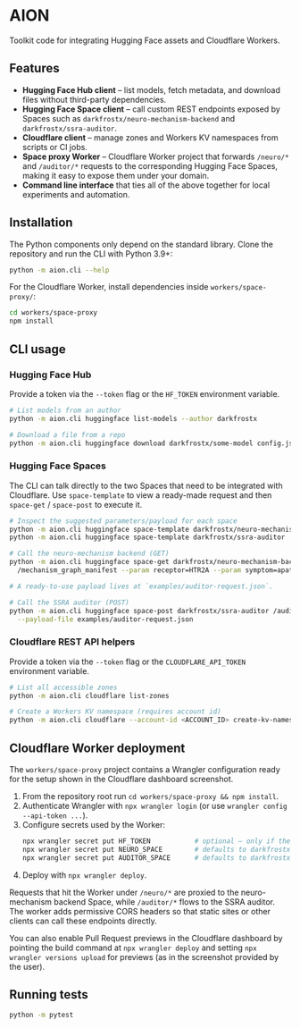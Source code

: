 # AION

Toolkit code for integrating Hugging Face assets and Cloudflare Workers.

## Features
- **Hugging Face Hub client** – list models, fetch metadata, and download files without third-party dependencies.
- **Hugging Face Space client** – call custom REST endpoints exposed by Spaces such as `darkfrostx/neuro-mechanism-backend` and `darkfrostx/ssra-auditor`.
- **Cloudflare client** – manage zones and Workers KV namespaces from scripts or CI jobs.
- **Space proxy Worker** – Cloudflare Worker project that forwards `/neuro/*` and `/auditor/*` requests to the corresponding Hugging Face Spaces, making it easy to expose them under your domain.
- **Command line interface** that ties all of the above together for local experiments and automation.

## Installation
The Python components only depend on the standard library. Clone the repository and run the CLI with Python 3.9+:

```bash
python -m aion.cli --help
```

For the Cloudflare Worker, install dependencies inside `workers/space-proxy/`:

```bash
cd workers/space-proxy
npm install
```

## CLI usage
### Hugging Face Hub
Provide a token via the `--token` flag or the `HF_TOKEN` environment variable.

```bash
# List models from an author
python -m aion.cli huggingface list-models --author darkfrostx

# Download a file from a repo
python -m aion.cli huggingface download darkfrostx/some-model config.json --output ./config.json
```

### Hugging Face Spaces
The CLI can talk directly to the two Spaces that need to be integrated with Cloudflare. Use `space-template` to view a ready-made request and then `space-get` / `space-post` to execute it.

```bash
# Inspect the suggested parameters/payload for each space
python -m aion.cli huggingface space-template darkfrostx/neuro-mechanism-backend
python -m aion.cli huggingface space-template darkfrostx/ssra-auditor

# Call the neuro-mechanism backend (GET)
python -m aion.cli huggingface space-get darkfrostx/neuro-mechanism-backend \
  /mechanism_graph_manifest --param receptor=HTR2A --param symptom=apathy

# A ready-to-use payload lives at `examples/auditor-request.json`.

# Call the SSRA auditor (POST)
python -m aion.cli huggingface space-post darkfrostx/ssra-auditor /audit \
  --payload-file examples/auditor-request.json
```

### Cloudflare REST API helpers
Provide a token via the `--token` flag or the `CLOUDFLARE_API_TOKEN` environment variable.

```bash
# List all accessible zones
python -m aion.cli cloudflare list-zones

# Create a Workers KV namespace (requires account id)
python -m aion.cli cloudflare --account-id <ACCOUNT_ID> create-kv-namespace "My Namespace"
```

## Cloudflare Worker deployment
The `workers/space-proxy` project contains a Wrangler configuration ready for the setup shown in the Cloudflare dashboard screenshot.

1. From the repository root run `cd workers/space-proxy && npm install`.
2. Authenticate Wrangler with `npx wrangler login` (or use `wrangler config --api-token ...`).
3. Configure secrets used by the Worker:
   ```bash
   npx wrangler secret put HF_TOKEN           # optional – only if the Spaces require auth
   npx wrangler secret put NEURO_SPACE        # defaults to darkfrostx/neuro-mechanism-backend
   npx wrangler secret put AUDITOR_SPACE      # defaults to darkfrostx/ssra-auditor
   ```
4. Deploy with `npx wrangler deploy`.

Requests that hit the Worker under `/neuro/*` are proxied to the neuro-mechanism backend Space, while `/auditor/*` flows to the SSRA auditor. The worker adds permissive CORS headers so that static sites or other clients can call these endpoints directly.

You can also enable Pull Request previews in the Cloudflare dashboard by pointing the build command at `npx wrangler deploy` and setting `npx wrangler versions upload` for previews (as in the screenshot provided by the user).

## Running tests
```bash
python -m pytest
```
